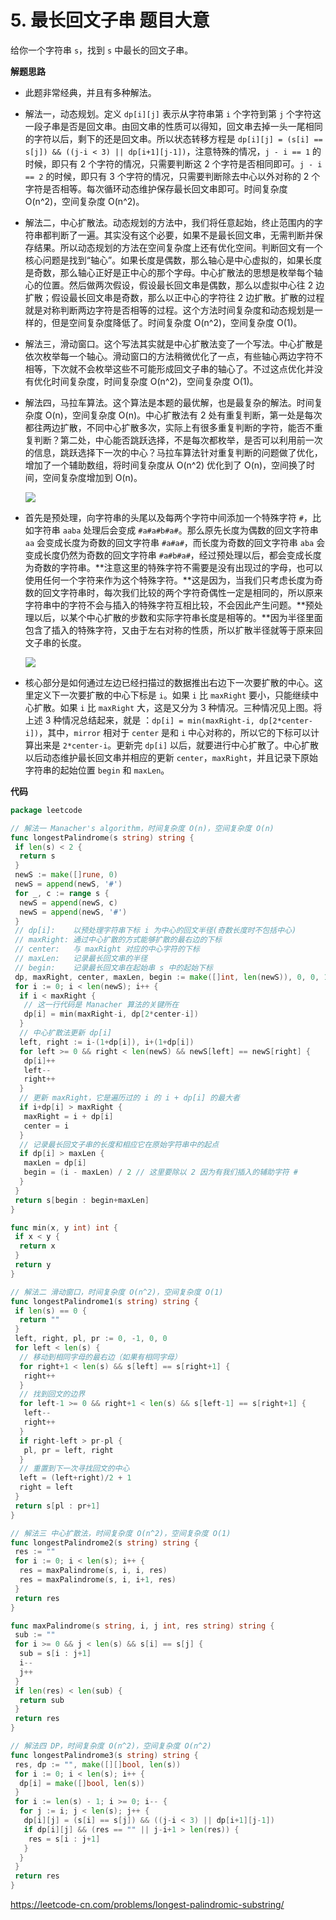 # 5. 最长回文子串 **题目大意** 

给你一个字符串 `s`，找到 `s` 中最长的回文子串。

**解题思路**  

- 此题非常经典，并且有多种解法。

- 解法一，动态规划。定义 `dp[i][j]` 表示从字符串第 `i` 个字符到第 `j` 个字符这一段子串是否是回文串。由回文串的性质可以得知，回文串去掉一头一尾相同的字符以后，剩下的还是回文串。所以状态转移方程是 `dp[i][j] = (s[i] == s[j]) && ((j-i < 3) || dp[i+1][j-1])`，注意特殊的情况，`j - i == 1` 的时候，即只有 2 个字符的情况，只需要判断这 2 个字符是否相同即可。`j - i == 2` 的时候，即只有 3 个字符的情况，只需要判断除去中心以外对称的 2 个字符是否相等。每次循环动态维护保存最长回文串即可。时间复杂度 O(n^2)，空间复杂度 O(n^2)。

- 解法二，中心扩散法。动态规划的方法中，我们将任意起始，终止范围内的字符串都判断了一遍。其实没有这个必要，如果不是最长回文串，无需判断并保存结果。所以动态规划的方法在空间复杂度上还有优化空间。判断回文有一个核心问题是找到“轴心”。如果长度是偶数，那么轴心是中心虚拟的，如果长度是奇数，那么轴心正好是正中心的那个字母。中心扩散法的思想是枚举每个轴心的位置。然后做两次假设，假设最长回文串是偶数，那么以虚拟中心往 2 边扩散；假设最长回文串是奇数，那么以正中心的字符往 2 边扩散。扩散的过程就是对称判断两边字符是否相等的过程。这个方法时间复杂度和动态规划是一样的，但是空间复杂度降低了。时间复杂度 O(n^2)，空间复杂度 O(1)。

- 解法三，滑动窗口。这个写法其实就是中心扩散法变了一个写法。中心扩散是依次枚举每一个轴心。滑动窗口的方法稍微优化了一点，有些轴心两边字符不相等，下次就不会枚举这些不可能形成回文子串的轴心了。不过这点优化并没有优化时间复杂度，时间复杂度 O(n^2)，空间复杂度 O(1)。

- 解法四，马拉车算法。这个算法是本题的最优解，也是最复杂的解法。时间复杂度 O(n)，空间复杂度 O(n)。中心扩散法有 2 处有重复判断，第一处是每次都往两边扩散，不同中心扩散多次，实际上有很多重复判断的字符，能否不重复判断？第二处，中心能否跳跃选择，不是每次都枚举，是否可以利用前一次的信息，跳跃选择下一次的中心？马拉车算法针对重复判断的问题做了优化，增加了一个辅助数组，将时间复杂度从 O(n^2) 优化到了 O(n)，空间换了时间，空间复杂度增加到 O(n)。

  ![](https://image-1302243118.cos.ap-beijing.myqcloud.com/img/leetcode_5_1.png)

- 首先是预处理，向字符串的头尾以及每两个字符中间添加一个特殊字符 `#`，比如字符串 `aaba` 处理后会变成 `#a#a#b#a#`。那么原先长度为偶数的回文字符串 `aa` 会变成长度为奇数的回文字符串 `#a#a#`，而长度为奇数的回文字符串 `aba` 会变成长度仍然为奇数的回文字符串 `#a#b#a#`，经过预处理以后，都会变成长度为奇数的字符串。**注意这里的特殊字符不需要是没有出现过的字母，也可以使用任何一个字符来作为这个特殊字符。**这是因为，当我们只考虑长度为奇数的回文字符串时，每次我们比较的两个字符奇偶性一定是相同的，所以原来字符串中的字符不会与插入的特殊字符互相比较，不会因此产生问题。**预处理以后，以某个中心扩散的步数和实际字符串长度是相等的。**因为半径里面包含了插入的特殊字符，又由于左右对称的性质，所以扩散半径就等于原来回文子串的长度。

  ![](https://image-1302243118.cos.ap-beijing.myqcloud.com/img/leetcode_5_2.png)

- 核心部分是如何通过左边已经扫描过的数据推出右边下一次要扩散的中心。这里定义下一次要扩散的中心下标是 `i`。如果 `i` 比 `maxRight` 要小，只能继续中心扩散。如果 `i` 比 `maxRight` 大，这是又分为 3 种情况。三种情况见上图。将上述 3 种情况总结起来，就是 ：`dp[i] = min(maxRight-i, dp[2*center-i])`，其中，`mirror` 相对于 `center` 是和 `i` 中心对称的，所以它的下标可以计算出来是 `2*center-i`。更新完 `dp[i]` 以后，就要进行中心扩散了。中心扩散以后动态维护最长回文串并相应的更新 `center`，`maxRight`，并且记录下原始字符串的起始位置 `begin` 和 `maxLen`。

**代码**  

```go
package leetcode

// 解法一 Manacher's algorithm，时间复杂度 O(n)，空间复杂度 O(n)
func longestPalindrome(s string) string {
 if len(s) < 2 {
  return s
 }
 newS := make([]rune, 0)
 newS = append(newS, '#')
 for _, c := range s {
  newS = append(newS, c)
  newS = append(newS, '#')
 }
 // dp[i]:    以预处理字符串下标 i 为中心的回文半径(奇数长度时不包括中心)
 // maxRight: 通过中心扩散的方式能够扩散的最右边的下标
 // center:   与 maxRight 对应的中心字符的下标
 // maxLen:   记录最长回文串的半径
 // begin:    记录最长回文串在起始串 s 中的起始下标
 dp, maxRight, center, maxLen, begin := make([]int, len(newS)), 0, 0, 1, 0
 for i := 0; i < len(newS); i++ {
  if i < maxRight {
   // 这一行代码是 Manacher 算法的关键所在
   dp[i] = min(maxRight-i, dp[2*center-i])
  }
  // 中心扩散法更新 dp[i]
  left, right := i-(1+dp[i]), i+(1+dp[i])
  for left >= 0 && right < len(newS) && newS[left] == newS[right] {
   dp[i]++
   left--
   right++
  }
  // 更新 maxRight，它是遍历过的 i 的 i + dp[i] 的最大者
  if i+dp[i] > maxRight {
   maxRight = i + dp[i]
   center = i
  }
  // 记录最长回文子串的长度和相应它在原始字符串中的起点
  if dp[i] > maxLen {
   maxLen = dp[i]
   begin = (i - maxLen) / 2 // 这里要除以 2 因为有我们插入的辅助字符 #
  }
 }
 return s[begin : begin+maxLen]
}

func min(x, y int) int {
 if x < y {
  return x
 }
 return y
}

// 解法二 滑动窗口，时间复杂度 O(n^2)，空间复杂度 O(1)
func longestPalindrome1(s string) string {
 if len(s) == 0 {
  return ""
 }
 left, right, pl, pr := 0, -1, 0, 0
 for left < len(s) {
  // 移动到相同字母的最右边（如果有相同字母）
  for right+1 < len(s) && s[left] == s[right+1] {
   right++
  }
  // 找到回文的边界
  for left-1 >= 0 && right+1 < len(s) && s[left-1] == s[right+1] {
   left--
   right++
  }
  if right-left > pr-pl {
   pl, pr = left, right
  }
  // 重置到下一次寻找回文的中心
  left = (left+right)/2 + 1
  right = left
 }
 return s[pl : pr+1]
}

// 解法三 中心扩散法，时间复杂度 O(n^2)，空间复杂度 O(1)
func longestPalindrome2(s string) string {
 res := ""
 for i := 0; i < len(s); i++ {
  res = maxPalindrome(s, i, i, res)
  res = maxPalindrome(s, i, i+1, res)
 }
 return res
}

func maxPalindrome(s string, i, j int, res string) string {
 sub := ""
 for i >= 0 && j < len(s) && s[i] == s[j] {
  sub = s[i : j+1]
  i--
  j++
 }
 if len(res) < len(sub) {
  return sub
 }
 return res
}

// 解法四 DP，时间复杂度 O(n^2)，空间复杂度 O(n^2)
func longestPalindrome3(s string) string {
 res, dp := "", make([][]bool, len(s))
 for i := 0; i < len(s); i++ {
  dp[i] = make([]bool, len(s))
 }
 for i := len(s) - 1; i >= 0; i-- {
  for j := i; j < len(s); j++ {
   dp[i][j] = (s[i] == s[j]) && ((j-i < 3) || dp[i+1][j-1])
   if dp[i][j] && (res == "" || j-i+1 > len(res)) {
    res = s[i : j+1]
   }
  }
 }
 return res
}
```

https://leetcode-cn.com/problems/longest-palindromic-substring/